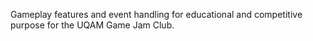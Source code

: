 Gameplay features and event handling for educational and competitive purpose for the UQAM Game Jam Club.
